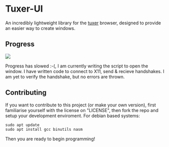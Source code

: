 # Tuxer-UI
An incredibly lightweight library for the [tuxer](https://github.com/LemmaAlliance/tuxer) browser, designed to provide an easier way to create windows.

## Progress
![](https://geps.dev/progress/30)

Progress has slowed :-(, I am currently writing the script to open the window.
I have written code to connect to X11, send & recieve handshakes. I am yet to verify the handshake, but no errors are thrown.

## Contributing
If you want to contribute to this project (or make your own version), first familiarise yourself with the license on "LICENSE", then fork the repo and setup your development enviroment.
For debian based systems:
```
sudo apt update
sudo apt install gcc binutils nasm
```
Then you are ready to begin programming!
